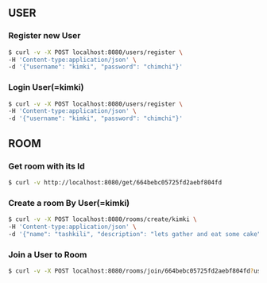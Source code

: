 ## USER 

### Register new User
```bash
$ curl -v -X POST localhost:8080/users/register \
-H 'Content-type:application/json' \
-d '{"username": "kimki", "password": "chimchi"}'
```

### Login User(=kimki)
```bash
$ curl -v -X POST localhost:8080/users/register \
-H 'Content-type:application/json' \
-d '{"username": "kimki", "password": "chimchi"}'
```

## ROOM

### Get room with its Id
```bash
$ curl -v http://localhost:8080/get/664bebc05725fd2aebf804fd
```

### Create a room By User(=kimki)
```bash
$ curl -v -X POST localhost:8080/rooms/create/kimki \
-H 'Content-type:application/json' \
-d '{"name": "tashkili", "description": "lets gather and eat some cake"}'
```

### Join a User to Room
```bash
$ curl -v -X POST localhost:8080/rooms/join/664bebc05725fd2aebf804fd?username=vazir
```